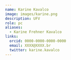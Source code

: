 ```yaml
---
name: Karine Kavalco
image: images/karine.png
description: UFV
role: pc
aliases:
  - Karine Frehner Kavalco
links:
  orcid: 0000-0000-0000-0000
  email: XXXX@XXXX.br
  twitter: karine.kavalco
---
```


